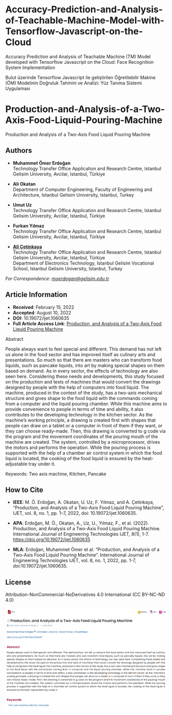# Accuracy-Prediction-and-Analysis-of-Teachable-Machine-Model-with-Tensorflow-Javascript-on-the-Cloud

Accuracy Prediction and Analysis of Teachable Machine (TM) Model developed with Tensorflow Javascript on the Cloud: Face Recognition System Implementation

Bulut üzerinde Tensorflow Javascript ile geliştirilen Öğretilebilir Makine (ÖM) Modelinin Doğruluk Tahmini ve Analizi: Yüz Tanıma Sistemi Uygulaması


# Production-and-Analysis-of-a-Two-Axis-Food-Liquid-Pouring-Machine

Production and Analysis of a Two-Axis Food Liquid Pouring Machine

## Authors

- **Muhammet Ömer Erdoğan**  
  Technology Transfer Office Application and Research Centre, Istanbul Gelisim University, Avcilar, Istanbul, Türkiye

- **Ali Okatan**  
  Department of Computer Engineering, Faculty of Engineering and Architecture, Istanbul Gelisim University, Istanbul, Turkey

- **Umut Uz**  
  Technology Transfer Office Application and Research Centre, Istanbul Gelisim University, Avcilar, Istanbul, Türkiye

- **Furkan Yılmaz**  
  Technology Transfer Office Application and Research Centre, Istanbul Gelisim University, Avcilar, Istanbul, Türkiye

- [**Ali Çetinkaya**](https://scholar.google.com.tr/citations?user=XSEW-NcAAAAJ)  
  Technology Transfer Office Application and Research Centre, Istanbul Gelisim University, Avcilar, Istanbul, Türkiye  
  Department of Electronics Technology, Istanbul Gelisim Vocational School, Istanbul Gelisim University, Istanbul, Turkey  

*For Correspondence: moerdogan@gelisim.edu.tr*

## Article Information
- **Received**: February 15, 2022  
- **Accepted**: August 10, 2022
- **DOI:** 10.19072/ijet.1060635
- **Full Article Access Link**: [Production, and Analysis of a Two-Axis Food Liquid Pouring Machine](https://dergipark.org.tr/en/pub/ijet/issue/72953/1060635)

Abstract

People always want to feel special and different. This demand has not left us alone in the food sector and has improved itself as culinary arts and presentations. So much so that there are masters who can transform food liquids, such as pancake liquids, into art by making special shapes on them based on demand. As in every sector, the effects of technology are also seen here. Considering these needs and developments, this study focused on the production and tests of machines that would convert the drawings designed by people with the help of computers into food liquid. The machine, produced in the context of the study, has a two-axis mechanical structure and gives shape to the food liquid with the commands coming from a computer and the liquid pouring chamber. While this machine aims to provide convenience to people in terms of time and ability, it also contributes to the developing technology in the kitchen sector. As the machine’s working principle, a drawing is created first with shapes that people can draw on a tablet or a computer in front of them if they want, or they can choose ready-made. Then, this drawing is converted to g code via the program and the movement coordinates of the pouring mouth of the machine are created. The system, controlled by a microprocessor, drives the motors and performs the operation. While the pouring process is supported with the help of a chamber air control system in which the food liquid is located, the cooking of the food liquid is ensured by the heat-adjustable tray under it.

Keywords: Two axis machine, Kitchen, Pancake

## How to Cite

- **IEEE**: M. Ö. Erdoğan, A. Okatan, U. Uz, F. Yılmaz, and A. Çetinkaya, “Production, and Analysis of a Two-Axis Food Liquid Pouring Machine”, IJET, vol. 8, no. 1, pp. 1–7, 2022, doi: 10.19072/ijet.1060635.	

- **APA**: Erdoğan, M. Ö., Okatan, A., Uz, U., Yılmaz, F., et al. (2022). Production, and Analysis of a Two-Axis Food Liquid Pouring Machine. International Journal of Engineering Technologies IJET, 8(1), 1-7. https://doi.org/10.19072/ijet.1060635	

- **MLA**: Erdoğan, Muhammet Ömer et al. “Production, and Analysis of a Two-Axis Food Liquid Pouring Machine”. International Journal of Engineering Technologies IJET, vol. 8, no. 1, 2022, pp. 1-7, doi:10.19072/ijet.1060635.	

## License

Attribution-NonCommercial-NoDerivatives 4.0 International (CC BY-NC-ND 4.0)

![alternatif metin](https://github.com/acetinkaya/Production-and-Analysis-of-a-Two-Axis-Food-Liquid-Pouring-Machine/blob/main/ProductionPancake.png)

